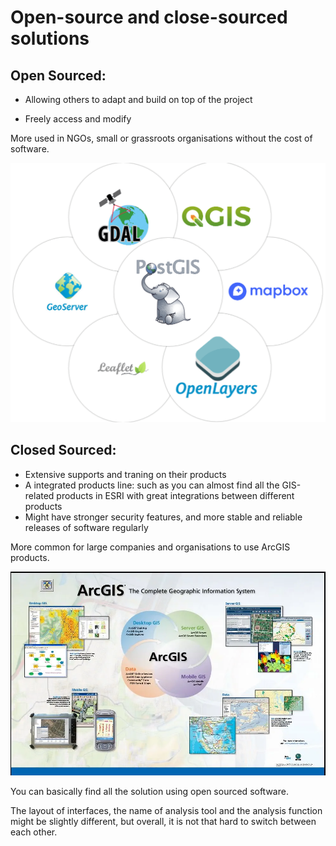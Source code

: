 # Open-source and close-sourced solutions

## Open Sourced:

- Allowing others to adapt and build on top of the project

- Freely access and modify

More used in NGOs, small or grassroots organisations without the cost of software.

![os_cs_001](../imgs/os_cs_001.webp)

## Closed Sourced:

- Extensive supports and traning on their products
- A integrated products line: such as you can almost find all the GIS-related products in ESRI with great integrations between different products
- Might have stronger security features, and more stable and reliable releases of software regularly

More common for large companies and organisations to use ArcGIS products. 

![os_cs_002](../imgs/os_cs_002.webp)

You can basically find all the solution using open sourced software.

The layout of interfaces, the name of analysis tool and the analysis function might be slightly different, but overall, it is not that hard to switch between each other.

